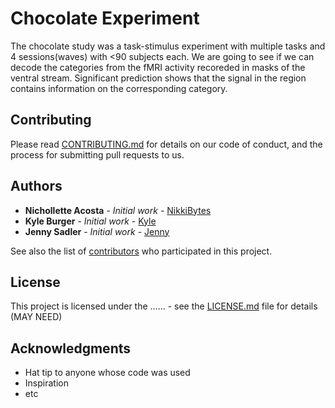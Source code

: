 # Chocolate Experiment

The chocolate study was a task-stimulus experiment with multiple tasks and 4 sessions(waves) with <90 subjects each. We are going to see if we can decode the categories from the fMRI activity recoreded in masks of the ventral stream. Significant prediction shows that the signal in the region contains information on the corresponding category.  
  


## Contributing

Please read [CONTRIBUTING.md](https://gist.github.com/PurpleBooth/b24679402957c63ec426) for details on our code of conduct, and the process for submitting pull requests to us.


## Authors

* **Nichollette Acosta** - *Initial work* - [NikkiBytes](https://github.com/NikkiBytes)
* **Kyle Burger** - *Initial work* - [Kyle](ADDLINK)
* **Jenny Sadler** - *Initial work* - [Jenny](ADDLINK)


See also the list of [contributors](https://github.com/your/project/contributors) who participated in this project.

## License

This project is licensed under the ...... - see the [LICENSE.md](LICENSE.md) file for details (MAY NEED)

## Acknowledgments

* Hat tip to anyone whose code was used
* Inspiration
* etc

